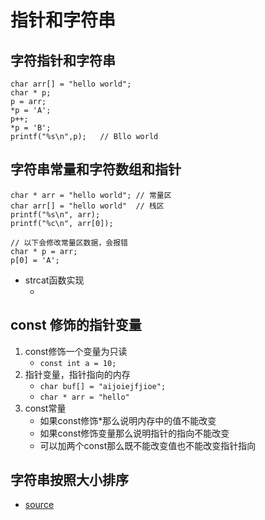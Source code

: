 # 指针和字符串
## 字符指针和字符串
```
char arr[] = "hello world";
char * p;
p = arr;
*p = 'A';
p++;
*p = 'B';
printf("%s\n",p);   // Bllo world
```

## 字符串常量和字符数组和指针
```
char * arr = "hello world"; // 常量区
char arr[] = "hello world"  // 栈区
printf("%s\n", arr);
printf("%c\n", arr[0]);

// 以下会修改常量区数据，会报错
char * p = arr;
p[0] = 'A';

```
* strcat函数实现
    * [](file/01_strcat函数实现.c)


## const 修饰的指针变量
1. const修饰一个变量为只读
    * `const int a = 10;`
2. 指针变量，指针指向的内存
    * `char buf[] = "aijoiejfjioe";`
    * `char * arr = "hello"`
3. const常量
    * 如果const修饰*那么说明内存中的值不能改变
    * 如果const修饰变量那么说明指针的指向不能改变
    * 可以加两个const那么既不能改变值也不能改变指针指向

## 字符串按照大小排序
* [source](file/02_字符串排序.c)